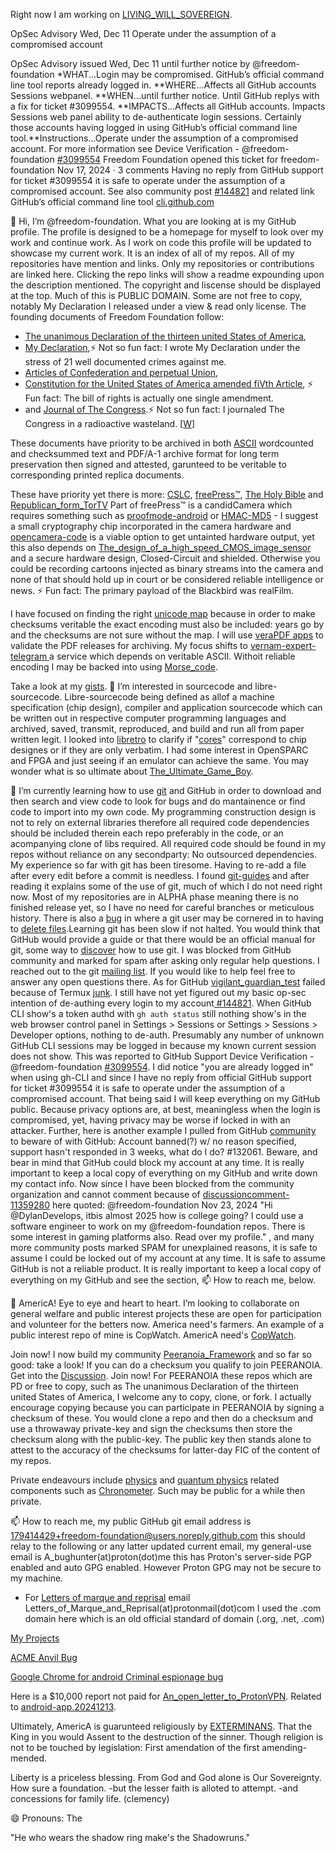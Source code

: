 Right now I am working on [LIVING_WILL_SOVEREIGN](https://github.com/freedom-foundation/LIVING_WILL_SOVEREIGN).

OpSec Advisory Wed, Dec 11 Operate under the assumption of a compromised account

OpSec Advisory issued Wed, Dec 11 until further notice by @freedom-foundation *WHAT...Login may be compromised. GitHub’s official command line tool reports already logged in. **WHERE...Affects all GitHub accounts Sessions webpanel. **WHEN...until further notice. Until GitHub replys with a fix for ticket #3099554. **IMPACTS...Affects all GitHub accounts. Impacts Sessions web panel ability to de-authenticate login sessions. Certainly those accounts having logged in using GitHub’s official command line tool.**Instructions...Operate under the assumption of a compromised account. For more information see Device Verification - @freedom-foundation [#3099554](https://support.github.com/ticket/personal/0/3099554) Freedom Foundation opened this ticket for freedom-foundation Nov 17, 2024 · 3 comments Having no reply from GitHub support for ticket #3099554 it is safe to operate under the assumption of a compromised account. See also community post [#144821](https://github.com/orgs/community/discussions/144821) and related link GitHub’s official command line tool [cli.github.com](https://cli.github.com/)

👋 Hi, I’m @freedom-foundation. What you are looking at is my GitHub profile. The profile is designed to be a homepage for myself to look over my work and continue work. As I work on code this profile will be updated to showcase my current work. It is an index of all of my repos. All of my repositories have mention and links. Only my repositories or contributions are linked here.
 Clicking the repo links will show a readme  expounding upon the description mentioned. The copyright and liscense should be displayed at the top. Much of this is PUBLIC DOMAIN. Some are not free to copy, notably My Declaration I released under a view & read only license.
 The founding documents of Freedom Foundation follow:
- [The unanimous Declaration of the thirteen united States of America](https://github.com/freedom-foundation/The-unanimous-Declaration-of-the-thirteen-united-States-of-America),
- [My Declaration](https://github.com/freedom-foundation/My_Declaration),⚡ Not so fun fact: I wrote My Declaration under the stress of 21 well documented crimes against me.
- [Articles of Confederation and perpetual Union](https://github.com/freedom-foundation/Articles-of-Confederation-and-perpetual-Union),
- [Constitution for the United States of America amended fiVth Article](https://github.com/freedom-foundation/Constitution-for-the-United-States-of-America-amended-fiVth-Article/tree/main),
⚡ Fun fact: The bill of rights is actually one single amendment.
- and [Journal of The Congress](https://github.com/freedom-foundation/Journal-of-The-Congress/tree/main).⚡ Not so fun fact: I journaled The Congress in a radioactive wasteland. [[W](https://en.wikipedia.org/wiki/Coldwater_Creek_(Missouri_river_tributary)#Mallinckrodt_nuclear_waste_contamination)]

 These documents have priority to be archived in both [ASCII](https://github.com/freedom-foundation/ASCII-format-for-Network-Interchange) wordcounted and checksummed text and PDF/A-1 archive format for long term preservation then signed and attested, garunteed to be veritable to corresponding printed replica documents.

 These have priority yet there is more:
 [CSLC](https://github.com/freedom-foundation/Copper_Sovereign_Liberty_Coin),
 [freePress™](https://github.com/freedom-foundation/freePress), [The Holy Bible](https://github.com/freedom-foundation/kjbible) and [Republican_form_TorTV](https://github.com/freedom-foundation/Republican_form_TorTV) Part of freePress™ is a candidCamera which requires something such as [proofmode-android](https://github.com/freedom-foundation/proofmode-android) or [HMAC-MD5](https://github.com/freedom-foundation/Message-Digest_Algorithms/blob/main/rfc6151.txt) - I suggest a small cryptography chip incorporated in the camera hardware and [opencamera-code](https://github.com/freedom-foundation/opencamera-code) is a viable option to get untainted hardware output, yet this also depends on [The_design_of_a_high_speed_CMOS_image_sensor](https://github.com/freedom-foundation/The_design_of_a_high_speed_CMOS_image_sensor) and a secure hardware design, Closed-Circuit and shielded. Otherwise you could be recording cartoons injected as binary streams into the camera and none of that should hold up in court or be considered reliable intelligence or news. ⚡ Fun fact: The primary payload of the Blackbird was realFilm.

 I have focused on finding the right [unicode map](https://github.com/freedom-foundation/unicode_map) because in order to make checksums veritable the exact encoding must also be included: years go by and the checksums are not sure without the map. I will use [veraPDF apps](https://github.com/freedom-foundation/veraPDF-apps) to validate the PDF releases for archiving. My focus shifts to [vernam-expert-telegram
](https://github.com/freedom-foundation/vernam-expert-telegram) a service which depends on veritable ASCII. Withoit reliable encoding I may be backed into using [Morse_code](https://github.com/freedom-foundation/Morse_code).

Take a look at my [gists](https://gist.github.com/freedom-foundation). 
 👀 I’m interested in sourcecode and libre-sourcecode.
  Libre-sourcecode being defined as allof a machine specification (chip design), compiler and application sourcecode which can be written out in respective computer programming languages and archived, saved, transmit, reproduced, and build and run all from paper written legit.
   I looked into [libretro](https://github.com/libretro) to clarify if "[cores](https://github.com/libretro/docs/issues/998?notification_referrer_id=NT_kwDOCrGlnbUxMzA5ODIxMDk5ODoxNzk0MTQ0Mjk#issuecomment-2448401228)" correspond to chip designes or if they are only verbatim. I had some interest in OpenSPARC and FPGA and just seeing if an emulator can achieve the same. You may wonder what is so ultimate about  [The_Ultimate_Game_Boy](https://github.com/freedom-foundation/The_Ultimate_Game_Boy).

🌱  I’m currently learning how to use [git](https://github.com/git/git) and GitHub in order to download and then search and view code to look for bugs and do mantainence or find code to import into my own code. My programming construction design is not to rely on external libraries therefore all required code dependencies should be included therein each repo preferably in the code, or an acompanying clone of libs required. All required code should be found in my repos without reliance on any secondparty: No outsourced dependencies.
      My experience so far with git has been tiresome. Having to re-add a file after every edit before a commit is needless. I found [git-guides](https://github.com/git-guides) and after reading it explains some of the use of git, much of which I do not need right now. Most of my repositories are in ALPHA phase meaning there is no finished release yet, so I have no need for careful branches or meticulous history. There is also a [bug](https://lore.kernel.org/git/P_ttzPnNTtUgpAy8cg_ntLvwskJhz7cmv-fFgDw0K4Y2vOCx8v_AXxHtHEuBtpREOQu9pxpvK6JgLusc5Uyn2wDZ4HZvC3ttM4k-Ry6jBs8=@proton.me/) in where a git user may be cornered in to having to [delete files](https://github.com/freedom-foundation/1611_King_James_Bible/issues/2#issuecomment-2453442561).Learning git has been slow if not halted. You would think that GitHub would provide a guide or that there would be an official manual for git, some way to [discover](https://github.com/orgs/community/discussions/144835#discussion-7495691) how to use git. I was blocked from GitHub community and marked for spam after asking only regular help questions. I reached out to the git [mailing list](https://lore.kernel.org/git/?q=a_bughunter). If you would like to help feel free to answer any open questions there.
      As for GitHub [vigilant_guardian_test](https://github.com/freedom-foundation/vigilant_guardian_test) failed because of Termux [junk](https://github.com/freedom-foundation/vigilant_guardian_test/issues/1).
      I still have not yet figured out my basic op-sec intention of de-authing every login to my account[ #144821](https://github.com/orgs/community/discussions/144821). When GitHub CLI show's a token authd with ```gh auth status``` still nothing show's in the web browser control panel in Settings > Sessions or Settings > Sessions > Developer options, nothing to de-auth. Presumably any number of unknown GitHub CLI sessions may be logged in because my known current session does not show. This was reported to GitHub Support Device Verification - @freedom-foundation
[#3099554](https://support.github.com/ticket/personal/0/3099554). I did notice "you are already logged in" when using gh-CLI and since I have no reply from official GitHub support for ticket #3099554 it is safe to operate under the assumption of a compromised account. That being said I will keep everything on my GitHub public. Because privacy options are, at best, meaningless when the login is compromised, yet, having privacy may be worse if locked in with an attacker.
 Further, here is another example I pulled from GitHub [community](https://github.com/community) to beware of with GitHub: Account banned(?) w/ no reason specified, support hasn't responded in 3 weeks, what do I do? #132061. Beware, and bear in mind that GitHub could block my account at any time. It is really important to keep a local copy of everything on my GitHub and write down my contact info.
 Now since I have been blocked from the community organization and cannot comment because of [discussioncomment-11359280](https://github.com/orgs/community/discussions/23204#discussioncomment-11359280) here quoted:
 @freedom-foundation Nov 23, 2024 "Hi @DylanDevelops, itbis almost 2025 how is college going? I could use a software engineer to work on my @freedom-foundation repos. There is some interest in gaming platforms also. Read over my profile."
 , and many more community posts marked SPAM for unexplained reasons, it is safe to assume I could be locked out of my account at any time. It is safe to assume GitHub is not a reliable product. It is really important to keep a local copy of everything on my GitHub and see the section, 📫 How to reach me, below.

💞️ AmericA! Eye to eye and heart to heart. I’m looking to collaborate on general welfare and public interest projects these are open for participation and volunteer for the betters now. America need's farmers. An example of a public interest repo of mine is CopWatch. AmericA need's [CopWatch](https://github.com/freedom-foundation/Copwatch_Database).

Join now! I now build my community [Peeranoia_Framework](https://github.com/freedom-foundation/Peeranoia_Framework) and so far so good: take a look! If you can do a checksum you qualify to join PEERANOIA. Get into the [Discussion](https://github.com/freedom-foundation/Peeranoia_Framework/discussions/1). Join now! For PEERANOIA these repos which are PD or free to copy, such as The unanimous Declaration of the thirteen united States of America, I welcome any to copy, clone, or fork. I actually encourage copying because you can participate in PEERANOIA by signing a checksum of these. You would clone a repo and then do a checksum and use a throwaway private-key and sign the checksums then store the checksum along with the public-key. The public key then stands alone to attest to the accuracy of the checksums for latter-day FIC of the content of my repos.

Private endeavours include [physics](https://gist.github.com/freedom-foundation/280feb4ef9c35645c774dc8952156a6e) and [quantum physics](https://github.com/freedom-foundation/Quantum_Reality) related components such as [Chronometer](https://github.com/freedom-foundation/Chronometer). Such may be public for a while then private.

📫 How to reach me, my public GitHub git email address is 179414429+freedom-foundation@users.noreply.github.com this should relay to the following or any latter updated current email, my general-use email is A_bughunter(at)proton(dot)me this has Proton's server-side PGP enabled and auto GPG enabled. However Proton GPG may not be secure to my machine.
- For [Letters of marque and reprisal](https://github.com/freedom-foundation/unicode_map#letters-of-marque-and-reprisal) email Letters_of_Marque_and_Reprisal(at)protonmail(dot)com I used the .com domain here which is an old official standard of domain (.org, .net, .com)

[My Projects](https://github.com/freedom-foundation?tab=projects)

[ACME Anvil Bug](https://github.com/freedom-foundation/openssl.20241213/issues/1#issue-2738803277)

[Google Chrome for android Criminal espionage bug](https://github.com/users/freedom-foundation/projects/2)

Here is a $10,000 report not paid for [An_open_letter_to_ProtonVPN](https://github.com/freedom-foundation/An_open_letter_to_ProtonVPN). Related to [android-app.20241213](https://github.com/freedom-foundation/android-app.20241213).

Ultimately, AmericA is guarunteed religiously by [EXTERMINANS](https://gist.github.com/freedom-foundation/6bde613d2db0f081ea15b91c8b05e2a9). That the King in you would Assent to the destruction of the sinner. Though religion is not to be touched by legislation: First amendation of the first amending- mended.  

Liberty is a priceless blessing. From God and God alone is Our Sovereignty. How sure a foundation. -but the lesser faith is alloted to attempt. -and concessions for family life. (clemency)

😄 Pronouns: The

"He who wears the shadow ring make's the Shadowruns."
<!---
freedom-foundation/freedom-foundation is a ✨ special ✨ repository because its `README.md` (this file) appears on your GitHub profile.
You can click the Preview link to take a look at your changes.
--->
